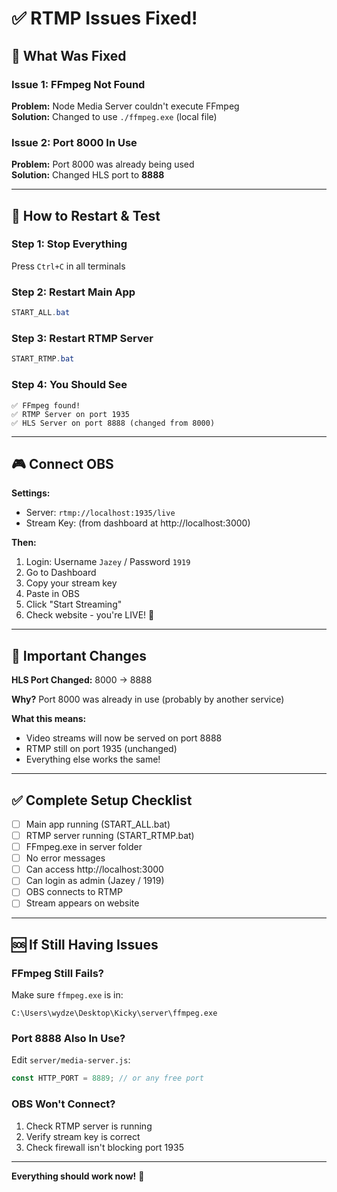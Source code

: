 # ✅ RTMP Issues Fixed!

## 🔧 What Was Fixed

### Issue 1: FFmpeg Not Found
**Problem:** Node Media Server couldn't execute FFmpeg  
**Solution:** Changed to use `./ffmpeg.exe` (local file)

### Issue 2: Port 8000 In Use  
**Problem:** Port 8000 was already being used  
**Solution:** Changed HLS port to **8888**

---

## 🚀 How to Restart & Test

### Step 1: Stop Everything
Press `Ctrl+C` in all terminals

### Step 2: Restart Main App
```powershell
START_ALL.bat
```

### Step 3: Restart RTMP Server
```powershell
START_RTMP.bat
```

### Step 4: You Should See
```
✅ FFmpeg found!
✅ RTMP Server on port 1935
✅ HLS Server on port 8888 (changed from 8000)
```

---

## 🎮 Connect OBS

**Settings:**
- Server: `rtmp://localhost:1935/live`
- Stream Key: (from dashboard at http://localhost:3000)

**Then:**
1. Login: Username `Jazey` / Password `1919`
2. Go to Dashboard
3. Copy your stream key
4. Paste in OBS
5. Click "Start Streaming"
6. Check website - you're LIVE! 🎉

---

## 📝 Important Changes

**HLS Port Changed:** 8000 → 8888

**Why?** Port 8000 was already in use (probably by another service)

**What this means:**
- Video streams will now be served on port 8888
- RTMP still on port 1935 (unchanged)
- Everything else works the same!

---

## ✅ Complete Setup Checklist

- [ ] Main app running (START_ALL.bat)
- [ ] RTMP server running (START_RTMP.bat)
- [ ] FFmpeg.exe in server folder
- [ ] No error messages
- [ ] Can access http://localhost:3000
- [ ] Can login as admin (Jazey / 1919)
- [ ] OBS connects to RTMP
- [ ] Stream appears on website

---

## 🆘 If Still Having Issues

### FFmpeg Still Fails?
Make sure `ffmpeg.exe` is in:
```
C:\Users\wydze\Desktop\Kicky\server\ffmpeg.exe
```

### Port 8888 Also In Use?
Edit `server/media-server.js`:
```javascript
const HTTP_PORT = 8889; // or any free port
```

### OBS Won't Connect?
1. Check RTMP server is running
2. Verify stream key is correct
3. Check firewall isn't blocking port 1935

---

**Everything should work now!** 🎉

